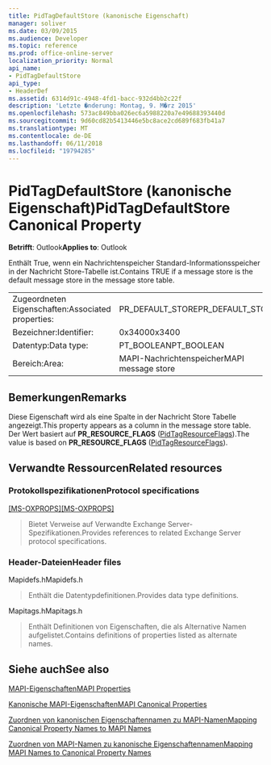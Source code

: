 ```yaml
---
title: PidTagDefaultStore (kanonische Eigenschaft)
manager: soliver
ms.date: 03/09/2015
ms.audience: Developer
ms.topic: reference
ms.prod: office-online-server
localization_priority: Normal
api_name:
- PidTagDefaultStore
api_type:
- HeaderDef
ms.assetid: 6314d91c-4948-4fd1-bacc-932d4bb2c22f
description: 'Letzte �nderung: Montag, 9. M�rz 2015'
ms.openlocfilehash: 573ac849bba026ec6a5988220a7e49688393440d
ms.sourcegitcommit: 9d60cd82b5413446e5bc8ace2cd689f683fb41a7
ms.translationtype: MT
ms.contentlocale: de-DE
ms.lasthandoff: 06/11/2018
ms.locfileid: "19794285"
---
```

# <a name="pidtagdefaultstore-canonical-property"></a><span data-ttu-id="dda73-103">PidTagDefaultStore (kanonische Eigenschaft)</span><span class="sxs-lookup"><span data-stu-id="dda73-103">PidTagDefaultStore Canonical Property</span></span>

  
  
<span data-ttu-id="dda73-104">**Betrifft**: Outlook</span><span class="sxs-lookup"><span data-stu-id="dda73-104">**Applies to**: Outlook</span></span> 
  
<span data-ttu-id="dda73-105">Enthält True, wenn ein Nachrichtenspeicher Standard-Informationsspeicher in der Nachricht Store-Tabelle ist.</span><span class="sxs-lookup"><span data-stu-id="dda73-105">Contains TRUE if a message store is the default message store in the message store table.</span></span> 
  
|||
|:-----|:-----|
|<span data-ttu-id="dda73-106">Zugeordneten Eigenschaften:</span><span class="sxs-lookup"><span data-stu-id="dda73-106">Associated properties:</span></span>  <br/> |<span data-ttu-id="dda73-107">PR_DEFAULT_STORE</span><span class="sxs-lookup"><span data-stu-id="dda73-107">PR_DEFAULT_STORE</span></span>  <br/> |
|<span data-ttu-id="dda73-108">Bezeichner:</span><span class="sxs-lookup"><span data-stu-id="dda73-108">Identifier:</span></span>  <br/> |<span data-ttu-id="dda73-109">0x3400</span><span class="sxs-lookup"><span data-stu-id="dda73-109">0x3400</span></span>  <br/> |
|<span data-ttu-id="dda73-110">Datentyp:</span><span class="sxs-lookup"><span data-stu-id="dda73-110">Data type:</span></span>  <br/> |<span data-ttu-id="dda73-111">PT_BOOLEAN</span><span class="sxs-lookup"><span data-stu-id="dda73-111">PT_BOOLEAN</span></span>  <br/> |
|<span data-ttu-id="dda73-112">Bereich:</span><span class="sxs-lookup"><span data-stu-id="dda73-112">Area:</span></span>  <br/> |<span data-ttu-id="dda73-113">MAPI-Nachrichtenspeicher</span><span class="sxs-lookup"><span data-stu-id="dda73-113">MAPI message store</span></span>  <br/> |
   
## <a name="remarks"></a><span data-ttu-id="dda73-114">Bemerkungen</span><span class="sxs-lookup"><span data-stu-id="dda73-114">Remarks</span></span>

<span data-ttu-id="dda73-115">Diese Eigenschaft wird als eine Spalte in der Nachricht Store Tabelle angezeigt.</span><span class="sxs-lookup"><span data-stu-id="dda73-115">This property appears as a column in the message store table.</span></span> <span data-ttu-id="dda73-116">Der Wert basiert auf **PR_RESOURCE_FLAGS** ([PidTagResourceFlags](pidtagresourceflags-canonical-property.md)).</span><span class="sxs-lookup"><span data-stu-id="dda73-116">The value is based on **PR_RESOURCE_FLAGS** ([PidTagResourceFlags](pidtagresourceflags-canonical-property.md)).</span></span> 
  
## <a name="related-resources"></a><span data-ttu-id="dda73-117">Verwandte Ressourcen</span><span class="sxs-lookup"><span data-stu-id="dda73-117">Related resources</span></span>

### <a name="protocol-specifications"></a><span data-ttu-id="dda73-118">Protokollspezifikationen</span><span class="sxs-lookup"><span data-stu-id="dda73-118">Protocol specifications</span></span>

<span data-ttu-id="dda73-119">[[MS-OXPROPS]](http://msdn.microsoft.com/library/f6ab1613-aefe-447d-a49c-18217230b148%28Office.15%29.aspx)</span><span class="sxs-lookup"><span data-stu-id="dda73-119">[[MS-OXPROPS]](http://msdn.microsoft.com/library/f6ab1613-aefe-447d-a49c-18217230b148%28Office.15%29.aspx)</span></span>
  
> <span data-ttu-id="dda73-120">Bietet Verweise auf Verwandte Exchange Server-Spezifikationen.</span><span class="sxs-lookup"><span data-stu-id="dda73-120">Provides references to related Exchange Server protocol specifications.</span></span>
    
### <a name="header-files"></a><span data-ttu-id="dda73-121">Header-Dateien</span><span class="sxs-lookup"><span data-stu-id="dda73-121">Header files</span></span>

<span data-ttu-id="dda73-122">Mapidefs.h</span><span class="sxs-lookup"><span data-stu-id="dda73-122">Mapidefs.h</span></span>
  
> <span data-ttu-id="dda73-123">Enthält die Datentypdefinitionen.</span><span class="sxs-lookup"><span data-stu-id="dda73-123">Provides data type definitions.</span></span>
    
<span data-ttu-id="dda73-124">Mapitags.h</span><span class="sxs-lookup"><span data-stu-id="dda73-124">Mapitags.h</span></span>
  
> <span data-ttu-id="dda73-125">Enthält Definitionen von Eigenschaften, die als Alternative Namen aufgelistet.</span><span class="sxs-lookup"><span data-stu-id="dda73-125">Contains definitions of properties listed as alternate names.</span></span>
    
## <a name="see-also"></a><span data-ttu-id="dda73-126">Siehe auch</span><span class="sxs-lookup"><span data-stu-id="dda73-126">See also</span></span>



[<span data-ttu-id="dda73-127">MAPI-Eigenschaften</span><span class="sxs-lookup"><span data-stu-id="dda73-127">MAPI Properties</span></span>](mapi-properties.md)
  
[<span data-ttu-id="dda73-128">Kanonische MAPI-Eigenschaften</span><span class="sxs-lookup"><span data-stu-id="dda73-128">MAPI Canonical Properties</span></span>](mapi-canonical-properties.md)
  
[<span data-ttu-id="dda73-129">Zuordnen von kanonischen Eigenschaftennamen zu MAPI-Namen</span><span class="sxs-lookup"><span data-stu-id="dda73-129">Mapping Canonical Property Names to MAPI Names</span></span>](mapping-canonical-property-names-to-mapi-names.md)
  
[<span data-ttu-id="dda73-130">Zuordnen von MAPI-Namen zu kanonische Eigenschaftennamen</span><span class="sxs-lookup"><span data-stu-id="dda73-130">Mapping MAPI Names to Canonical Property Names</span></span>](mapping-mapi-names-to-canonical-property-names.md)

